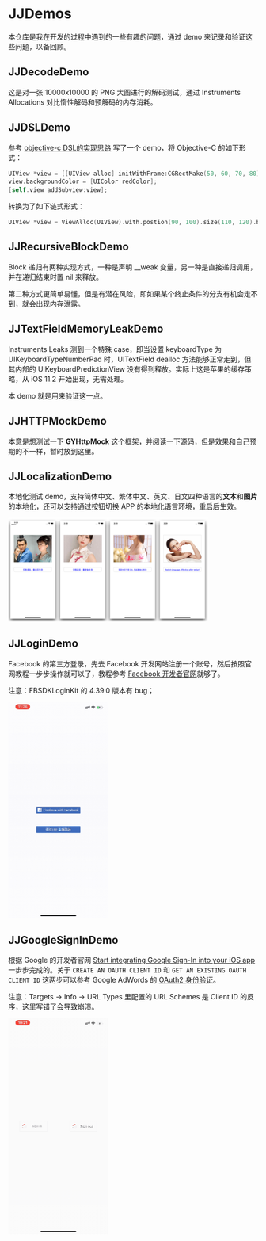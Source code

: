 # JJDemos
本仓库是我在开发的过程中遇到的一些有趣的问题，通过 demo 来记录和验证这些问题，以备回顾。



## JJDecodeDemo

这是对一张 10000x10000 的 PNG 大图进行的解码测试，通过 Instruments Allocations 对比惰性解码和预解码的内存消耗。



## JJDSLDemo

参考 [objective-c DSL的实现思路](https://www.jianshu.com/p/7ed4e66c7134) 写了一个 demo，将 Objective-C 的如下形式：

```objective-c
UIView *view = [[UIView alloc] initWithFrame:CGRectMake(50, 60, 70, 80)];
view.backgroundColor = [UIColor redColor];
[self.view addSubview:view];
```

转换为了如下链式形式：

```objective-c
UIView *view = ViewAlloc(UIView).with.postion(90, 100).size(110, 120).backgroundColor(UIColor.blueColor).intoView(self.view);
```




## JJRecursiveBlockDemo

Block 递归有两种实现方式，一种是声明 __weak 变量，另一种是直接递归调用，并在递归结束时置 nil 来释放。

第二种方式更简单易懂，但是有潜在风险，即如果某个终止条件的分支有机会走不到，就会出现内存泄露。



## JJTextFieldMemoryLeakDemo

Instruments Leaks 测到一个特殊 case，即当设置 keyboardType 为 UIKeyboardTypeNumberPad 时，UITextField dealloc 方法能够正常走到，但其内部的 UIKeyboardPredictionView 没有得到释放。实际上这是苹果的缓存策略，从 iOS 11.2 开始出现，无需处理。

本 demo 就是用来验证这一点。



## JJHTTPMockDemo

本意是想测试一下 **GYHttpMock** 这个框架，并阅读一下源码，但是效果和自己预期的不一样，暂时放到这里。





## JJLocalizationDemo

本地化测试 demo，支持简体中文、繁体中文、英文、日文四种语言的**文本**和**图片**的本地化，还可以支持通过按钮切换 APP 的本地化语言环境，重启后生效。

<img src="./MDImages/JJLocalizationDemo 01.png" width="80%" />



## JJLoginDemo

Facebook 的第三方登录，先去 Facebook 开发网站注册一个账号，然后按照官网教程一步步操作就可以了，教程参考 [Facebook 开发者官网](https://developers.facebook.com/)就够了。

注意：FBSDKLoginKit 的 4.39.0 版本有 bug；

<img src="./MDImages/JJLoginDemo 01.gif" width="40%" />

## JJGoogleSignInDemo

根据 Google 的开发者官网 [Start integrating Google Sign-In into your iOS app](https://developers.google.cn/identity/sign-in/ios/start-integrating) 一步步完成的。关于 `CREATE AN OAUTH CLIENT ID` 和 `GET AN EXISTING OAUTH CLIENT ID` 这两步可以参考 Google AdWords 的 [OAuth2 身份验证](https://developers.google.com/adwords/api/docs/guides/authentication)。

注意：Targets -> Info -> URL Types 里配置的 URL Schemes 是 Client ID 的反序，这里写错了会导致崩溃。

<img src="./MDImages/JJGoogleSignInDemo 01.gif" width="40%" />